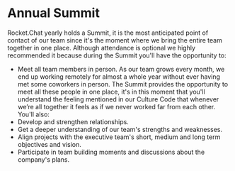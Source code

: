 # Annual Summit

Rocket.Chat yearly holds a Summit, it is the most anticipated point of contact of our team since it's the moment where we bring the entire team together in one place.
Although attendance is optional we highly recommended it because during the Summit you'll have the opportunity to:

* Meet all team members in person. As our team grows every month, we end up working remotely for almost a whole year without ever having met some coworkers in person. The Summit provides the opportunity to meet all these people in one place, it's in this moment that you'll understand the feeling mentioned in our Culture Code that whenever we’re all together it feels as if we never worked far from each other.
You'll also:
* Develop and strengthen relationships.
* Get a deeper understanding of our team's strengths and weaknesses.
* Align projects with the executive team's short, medium and long term objectives and vision.
* Participate in team building moments and discussions about the company's plans.

